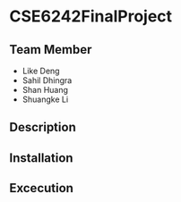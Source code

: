 # CSE6242FinalProject
## Team Member
* Like Deng
* Sahil Dhingra
* Shan Huang
* Shuangke Li
## Description
## Installation
## Excecution
